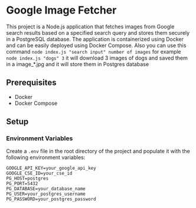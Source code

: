 # Google Image Fetcher

This project is a Node.js application that fetches images from Google search results based on a specified search query and stores them securely in a PostgreSQL database. The application is containerized using Docker and can be easily deployed using Docker Compose.
Also you can use this command `node index.js "search input" number of images` for example `node index.js "dogs" 3` it will download 3 images of dogs and saved them in a image_*.jpg and it will store them in Postgres database

## Prerequisites

- Docker
- Docker Compose

## Setup

### Environment Variables

Create a `.env` file in the root directory of the project and populate it with the following environment variables:

```plaintext
GOOGLE_API_KEY=your_google_api_key
GOOGLE_CSE_ID=your_cse_id
PG_HOST=postgres
PG_PORT=5432
PG_DATABASE=your_database_name
PG_USER=your_postgres_username
PG_PASSWORD=your_postgres_password
```
